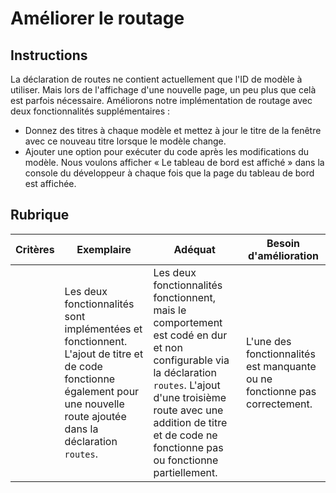# Améliorer le routage

## Instructions


La déclaration de routes ne contient actuellement que l'ID de modèle à utiliser. Mais lors de l'affichage d'une nouvelle page, un peu plus que celà est parfois nécessaire. Améliorons notre implémentation de routage avec deux fonctionnalités supplémentaires :

- Donnez des titres à chaque modèle et mettez à jour le titre de la fenêtre avec ce nouveau titre lorsque le modèle change.
- Ajouter une option pour exécuter du code après les modifications du modèle. Nous voulons afficher « Le tableau de bord est affiché » dans la console du développeur à chaque fois que la page du tableau de bord est affichée. 

## Rubrique

| Critères | Exemplaire                                                                                                                          | Adéquat                                                                                                                                                                                  | Besoin d'amélioration                                       |
| -------- | ---------------------------------------------------------------------------------------------------------------------------------- | ----------------------------------------------------------------------------------------------------------------------------------------------------------------------------------------- | ------------------------------------------------------- |
|          | Les deux fonctionnalités sont implémentées et fonctionnent. L'ajout de titre et de code fonctionne également pour une nouvelle route ajoutée dans la déclaration `routes`. | Les deux fonctionnalités fonctionnent, mais le comportement est codé en dur et non configurable via la déclaration `routes`. L'ajout d'une troisième route avec une addition de titre et de code ne fonctionne pas ou fonctionne partiellement. | L'une des fonctionnalités est manquante ou ne fonctionne pas correctement. |